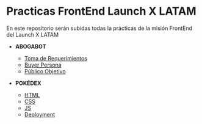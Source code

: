 # Practicas FrontEnd Launch X LATAM
En este repositorio serán subidas todas la prácticas de la misión FrontEnd del Launch X LATAM
- **ABOGABOT**
  - [Toma de Requerimientos](https://github.com/SaidB-95/Practicas-FrontEnd-Launch-X-LATAM/blob/main/01.-%20INTRO%20(Abogabot)/Toma%20de%20Requerimientos.md)
  - [Buyer Persona](https://github.com/SaidB-95/Practicas-FrontEnd-Launch-X-LATAM/blob/main/01.-%20INTRO%20(Abogabot)/Buyer%20Persona.md)
  - [Público Objetivo](https://github.com/SaidB-95/Practicas-FrontEnd-Launch-X-LATAM/blob/main/01.-%20INTRO%20(Abogabot)/P%C3%BAblico%20Objetivo.md)

- **POKÉDEX**
  - [HTML](https://github.com/SaidB-95/Practicas-FrontEnd-Launch-X-LATAM/blob/3f43da944708cf4403e75b58e57dccbec4618eb7/04.-%20Pok%C3%A9dex/pokedex.html)
  - [CSS](https://github.com/SaidB-95/Practicas-FrontEnd-Launch-X-LATAM/blob/3f43da944708cf4403e75b58e57dccbec4618eb7/04.-%20Pok%C3%A9dex/pokedex.css)
  - [JS](https://github.com/SaidB-95/Practicas-FrontEnd-Launch-X-LATAM/blob/3f43da944708cf4403e75b58e57dccbec4618eb7/04.-%20Pok%C3%A9dex/pokedex.js)
  - [Deployment](https://saidb-95.github.io/pokedex/)
